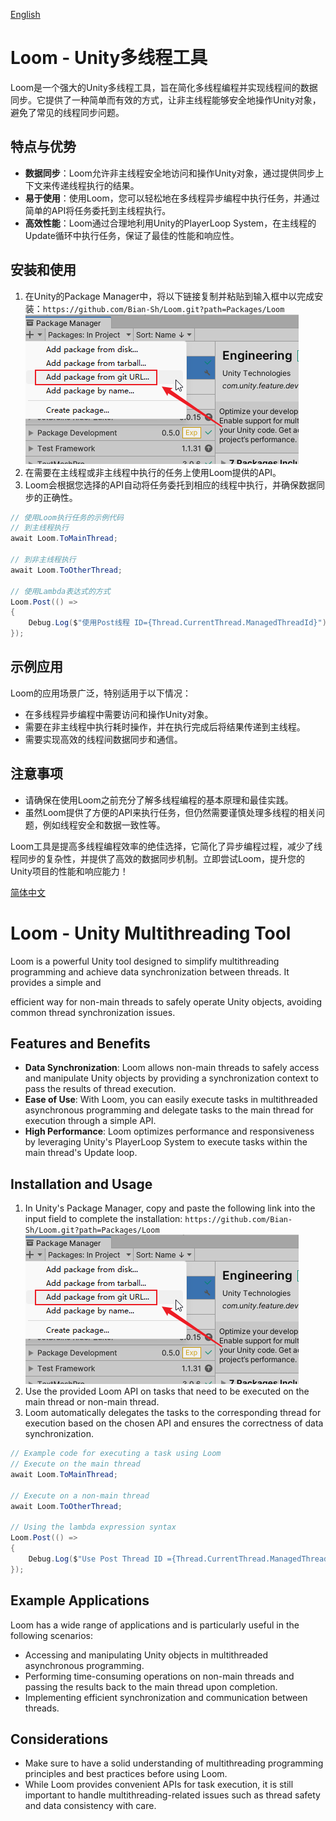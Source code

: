 <a id="chinese">[English](#english)</a>

# Loom - Unity多线程工具

Loom是一个强大的Unity多线程工具，旨在简化多线程编程并实现线程间的数据同步。它提供了一种简单而有效的方式，让非主线程能够安全地操作Unity对象，避免了常见的线程同步问题。

## 特点与优势

- **数据同步**：Loom允许非主线程安全地访问和操作Unity对象，通过提供同步上下文来传递线程执行的结果。
- **易于使用**：使用Loom，您可以轻松地在多线程异步编程中执行任务，并通过简单的API将任务委托到主线程执行。
- **高效性能**：Loom通过合理地利用Unity的PlayerLoop System，在主线程的Update循环中执行任务，保证了最佳的性能和响应性。

## 安装和使用

1. 在Unity的Package Manager中，将以下链接复制并粘贴到输入框中以完成安装：``https://github.com/Bian-Sh/Loom.git?path=Packages/Loom``
   ![安装](Packages/Loom/Documentation~/images/install.png)
2. 在需要在主线程或非主线程中执行的任务上使用Loom提供的API。
3. Loom会根据您选择的API自动将任务委托到相应的线程中执行，并确保数据同步的正确性。

```csharp
// 使用Loom执行任务的示例代码
// 到主线程执行
await Loom.ToMainThread;

// 到非主线程执行
await Loom.ToOtherThread;

// 使用Lambda表达式的方式
Loom.Post(() =>
{
    Debug.Log($"使用Post线程 ID={Thread.CurrentThread.ManagedThreadId}");
});
```

## 示例应用

Loom的应用场景广泛，特别适用于以下情况：

- 在多线程异步编程中需要访问和操作Unity对象。
- 需要在非主线程中执行耗时操作，并在执行完成后将结果传递到主线程。
- 需要实现高效的线程间数据同步和通信。

## 注意事项

- 请确保在使用Loom之前充分了解多线程编程的基本原理和最佳实践。
- 虽然Loom提供了方便的API来执行任务，但仍然需要谨慎处理多线程的相关问题，例如线程安全和数据一致性等。

Loom工具是提高多线程编程效率的绝佳选择，它简化了异步编程过程，减少了线程同步的复杂性，并提供了高效的数据同步机制。立即尝试Loom，提升您的Unity项目的性能和响应能力！

<a id="english">[简体中文](#chinese)</a>

# Loom - Unity Multithreading Tool

Loom is a powerful Unity tool designed to simplify multithreading programming and achieve data synchronization between threads. It provides a simple and

 efficient way for non-main threads to safely operate Unity objects, avoiding common thread synchronization issues.

## Features and Benefits

- **Data Synchronization**: Loom allows non-main threads to safely access and manipulate Unity objects by providing a synchronization context to pass the results of thread execution.
- **Ease of Use**: With Loom, you can easily execute tasks in multithreaded asynchronous programming and delegate tasks to the main thread for execution through a simple API.
- **High Performance**: Loom optimizes performance and responsiveness by leveraging Unity's PlayerLoop System to execute tasks within the main thread's Update loop.

## Installation and Usage

1. In Unity's Package Manager, copy and paste the following link into the input field to complete the installation: ``https://github.com/Bian-Sh/Loom.git?path=Packages/Loom``
   ![Installation](Packages/Loom/Documentation~/images/install.png)
2. Use the provided Loom API on tasks that need to be executed on the main thread or non-main thread.
3. Loom automatically delegates the tasks to the corresponding thread for execution based on the chosen API and ensures the correctness of data synchronization.

```csharp
// Example code for executing a task using Loom
// Execute on the main thread
await Loom.ToMainThread;

// Execute on a non-main thread
await Loom.ToOtherThread;

// Using the lambda expression syntax
Loom.Post(() =>
{
    Debug.Log($"Use Post Thread ID ={Thread.CurrentThread.ManagedThreadId}");
});
```

## Example Applications

Loom has a wide range of applications and is particularly useful in the following scenarios:

- Accessing and manipulating Unity objects in multithreaded asynchronous programming.
- Performing time-consuming operations on non-main threads and passing the results back to the main thread upon completion.
- Implementing efficient synchronization and communication between threads.

## Considerations

- Make sure to have a solid understanding of multithreading programming principles and best practices before using Loom.
- While Loom provides convenient APIs for task execution, it is still important to handle multithreading-related issues such as thread safety and data consistency with care.
